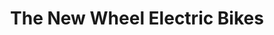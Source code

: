 ---
title: "The New Wheel Electric Bikes"
url: /larkspur/the-new-wheel-electric-bikes/
shop: Fahrrad
---